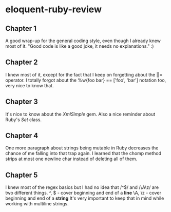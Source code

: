 # eloquent-ruby-review
## Chapter 1
A good wrap-up for the general coding style, even though I already knew most of it. "Good code is like a good joke, it needs no explanations." :)

## Chapter 2
I knew most of it, except for the fact that I keep on forgetting about the ||= operator.
I totally forgot about the %w{foo bar} == ['foo', 'bar'] notation too, very nice to know that.

## Chapter 3
It's nice to know about the *XmlSimple* gem. Also a nice reminder about Ruby's *Set* class.

## Chapter 4
One more paragraph about strings being mutable in Ruby decreases the chance of me falling into that trap again. I learned that the chomp method strips at most one newline char instead of deleting all of them.

## Chapter 5
I knew most of the regex basics but I had no idea that /^$/ and /\A\z/ are two different things.
^, $ - cover beginning and end of a **line**
\A, \z - cover beginning and end of a **string**
It's very important to keep that in mind while working with multiline strings.
